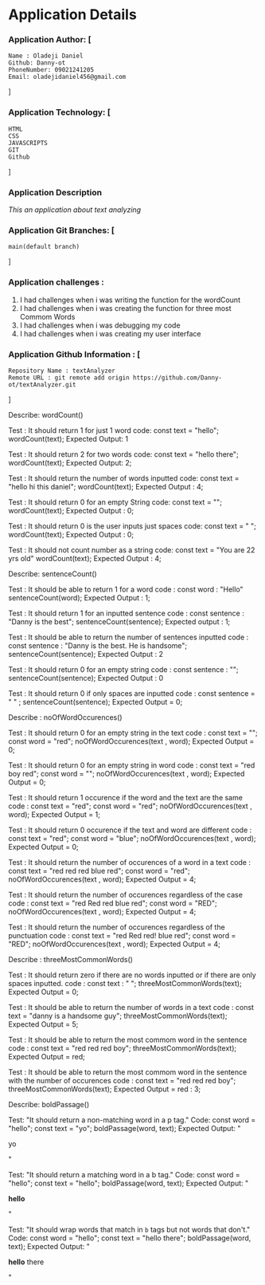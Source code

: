  # Application Details
### Application Author: [
    Name : Oladeji Daniel
    Github: Danny-ot
    PhoneNumber: 09021241205
    Email: oladejidaniel456@gmail.com
]

### Application Technology: [
    HTML
    CSS
    JAVASCRIPTS
    GIT
    Github
]

### Application Description
*This an application about text analyzing*

### Application Git Branches: [
    main(default branch)
]

### Application challenges : 
1. I had challenges when i was writing the function for the wordCount
2. I had challenges when i was creating the function for three most Commom Words
3. I had challenges when i was debugging my code
4. I had challenges when i was creating my user interface

### Application Github  Information : [
    Repository Name : textAnalyzer
    Remote URL : git remote add origin https://github.com/Danny-ot/textAnalyzer.git
]




Describe: wordCount()

Test : It should return 1 for just 1 word
code:
const text = "hello";
wordCount(text);
Expected Output: 1

Test : It should return 2 for two words
code:
const text = "hello there";
wordCount(text);
Expected Output: 2;

Test : It should return the number of words inputted
code:
const text = "hello hi this daniel";
wordCount(text);
Expected Output : 4;

Test : It should return 0 for an empty String
code:
const text = "";
wordCount(text);
Expected Output : 0;

Test : It should return 0 is the user inputs just spaces
code:
const text = "          ";
wordCount(text);
Expected Output : 0;

Test : It should not count number as a string
code:
const text = "You are 22 yrs old"
wordCount(text);
Expected Output : 4;



Describe: sentenceCount()

Test : It should be able to return 1 for a word 
code :
const word : "Hello"
sentenceCount(word);
Expected Output : 1;

Test : It should return 1 for an inputted sentence
code : 
const sentence : "Danny is the best";
sentenceCount(sentence);
Expected output : 1;

Test : It should be able to return the number of sentences inputted 
code :
const sentence : "Danny is the best. He is handsome";
sentenceCount(sentence);
Expected Output : 2

Test : It should return 0 for an empty string
code : 
const sentence : "";
sentenceCount(sentence);
Expected Output : 0

Test : It should return 0 if only spaces are inputted
code :
const sentence = "      " ;
sentenceCount(sentence);
Expected Output = 0;


Describe : noOfWordOccurences()

Test : It should return 0 for an empty string in the text
code :
const text = "";
const word = "red";
noOfWordOccurences(text , word);
Expected Output = 0;

Test : It should return 0 for an empty string in word
code :
const text = "red boy red";
const word = "";
noOfWordOccurences(text , word);
Expected Output = 0;

Test : It should return 1 occurence if the word and the text are the same
code :
const text = "red";
const word = "red";
noOfWordOccurences(text , word);
Expected Output = 1;

Test : It should return 0 occurence if the text and word are different
code : 
const text = "red";
const word = "blue";
noOfWordOccurences(text , word);
Expected Output = 0;

Test : It should return the number of occurences of a word in a text
code :
const text = "red red red blue red";
const word = "red";
noOfWordOccurences(text , word);
Expected Output = 4;

Test : It should return the number of occurences regardless of the case
code :
const text = "red Red red blue red";
const word = "RED";
noOfWordOccurences(text , word);
Expected Output = 4;

Test : It should return the number of occurences regardless of the punctuation
code :
const text = "red Red red! blue red";
const word = "RED";
noOfWordOccurences(text , word);
Expected Output = 4;


Describe : threeMostCommonWords()

Test : It should return zero if there are no words inputted or if there are only spaces inputted.
code :
const text : "  ";
threeMostCommonWords(text);
Expected Output = 0;

Test : It should be able to return the number of words in a text
code :
const text = "danny is a handsome guy";
threeMostCommonWords(text);
Expected Output = 5;

Test : It should be able to return the most commom word in the sentence
code :
const text = "red red red boy";
threeMostCommonWords(text);
Expected Output = red;

Test : It should be able to return the most commom word in the sentence with the number of occurences
code :
const text = "red red red boy";
threeMostCommonWords(text);
Expected Output = red : 3;

Describe: boldPassage()

Test: "It should return a non-matching word in a p tag."
Code:
const word = "hello";
const text = "yo";
boldPassage(word, text);
Expected Output: "<p>yo</p>"

Test: "It should return a matching word in a b tag."
Code:
const word = "hello";
const text = "hello";
boldPassage(word, text);
Expected Output: "<p><b>hello</b></p>"

Test: "It should wrap words that match in `b` tags but not words that don't."
Code:
const word = "hello";
const text = "hello there";
boldPassage(word, text);
Expected Output: "<p><b>hello</b> there</p>"

